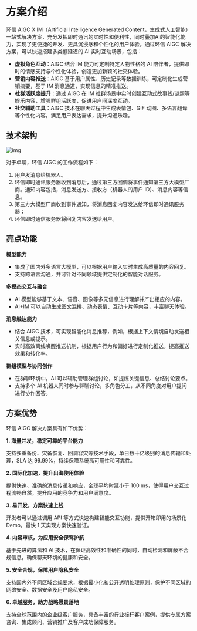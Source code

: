 # 方案介绍

环信 AIGC X IM（Artificial Intelligence Generated Content，生成式人工智能）一站式解决方案，充分发挥即时通讯的实时性和便利性，同时叠加AI的智能化能力，实现了更便捷的开发、更具沉浸感和个性化的用户体验。通过环信 AIGC 解决方案，可以快速搭建多类低延迟的 AI 实时互动场景，包括：

- **虚拟角色互动**：AIGC 结合 IM 能力可定制特定人物性格的 AI 陪伴者，提供即时的情感支持与个性化体验，创造更加新颖的社交体验。
- **营销内容推送**：AIGC 基于用户属性、历史记录等数据训练，可定制化生成营销摘要，基于 IM 消息通道，实现信息的精准推送。
- **社群活跃度提升**：通过 AIGC 在 IM 社群场景中实时创建互动式故事线/谜题等娱乐内容，增强群组活跃度，促进用户间深度互动。
- **社交辅助工具**：AIGC 技术在聊天过程中生成表情包、GIF 动图、多语言翻译等个性化内容，满足用户表达需求，提升沟通乐趣。

## 技术架构

![img](@static/images/aigc/technical_architecture.png)

对于单聊，环信 AIGC 的工作流程如下：
1. 用户发消息给机器人。
2. 环信即时通讯服务器收到消息后，通过第三方回调将事件通知第三方大模型厂商。通知内容包括，消息发送方、接收方（机器人的用户 ID）、消息内容等信息。
3. 第三方大模型厂商收到事件通知，将消息回复内容发送给环信即时通讯服务器；
4. 环信即时通信服务器将回复内容发送给用户。

## 亮点功能

**模型能力**

- 集成了国内外多语言大模型，可以根据用户输入实时生成高质量的内容回复。
- 支持跨语言沟通，并可针对不同领域提供定制化的智能对话服务。

**多模态交互与融合**

- AI 模型能够基于文本、语音、图像等多元信息进行理解并产出相应的内容。
- AI+IM 可以自动生成图文混排、动态表情、互动卡片等内容，丰富聊天体验。

**消息触达能力**

- 结合 AIGC 技术，可实现智能化消息推荐，例如，根据上下文情境自动发送相关信息或提示。
- 实时高效离线唤醒推送机制，根据用户行为和偏好进行定制化推送，提高推送效果和转化率。

**群组模型与协同创作**

- 在群聊环境中，AI 可以辅助管理群组讨论，如提炼关键信息、总结讨论要点。
- 支持多个 AI 机器人同时参与群聊讨论，多角色分工，从不同角度对用户提问进行协作回答。

## 方案优势

环信 AIGC 解决方案具有如下优势：

**1. 海量并发，稳定可靠的平台能力**

支持多重备份、灾备恢复、回调容灾等技术手段，单日数十亿级别的消息传输和处理，SLA 达 99.99%，持续保障系统高可用性和可靠性。

**2. 国际化加速，提升出海使用体验**

提供快速、准确的消息传递和响应，全球平均时延小于 100 ms，使得用户交互过程流畅自然，提升应用的竞争力和用户满意度。

**3. 易开发，方案快速上线**

开发者可以通过调用 API 等方式快速构建智能交互功能，提供开箱即用的场景化 Demo，最快 1 天实现方案快速验证。

**4. 内容审核，为应用安全保驾护航**

基于先进的算法和 AI 技术，在保证高效性和准确性的同时，自动检测和屏蔽不合规信息，确保聊天环境的健康和安全。

**5. 安全合规，保障用户隐私安全**

支持国内外不同区域合规要求，根据最小化和公开透明处理原则，保护不同区域的网络安全、数据安全及用户隐私安全。

**6. 卓越服务，助力战略愿景落地**

支持全球范围内的企业级客户服务，具备丰富的行业标杆客户案例，提供专属方案咨询、集成顾问、营销推广及客户成功保障服务。




